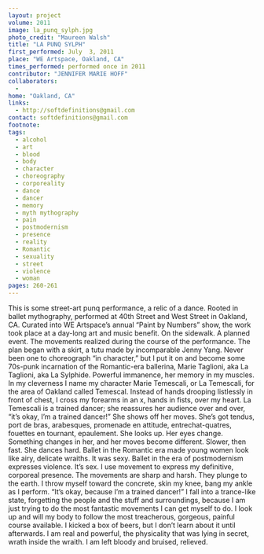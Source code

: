 ```yaml
---
layout: project
volume: 2011
image: la_punq_sylph.jpg
photo_credit: "Maureen Walsh"
title: "LA PUNQ SYLPH"
first_performed: July  3, 2011
place: "WE Artspace, Oakland, CA"
times_performed: performed once in 2011
contributor: "JENNIFER MARIE HOFF"
collaborators: 
  - 
home: "Oakland, CA"
links: 
  - http://softdefinitions@gmail.com
contact: softdefinitions@gmail.com
footnote: 
tags: 
  - alcohol
  - art
  - blood
  - body
  - character
  - choreography
  - corporeality
  - dance
  - dancer
  - memory
  - myth mythography
  - pain
  - postmodernism
  - presence
  - reality
  - Romantic
  - sexuality
  - street
  - violence
  - woman
pages: 260-261
---
```


This is some street-art punq performance, a relic of a dance. Rooted in ballet mythography, performed at 40th Street and West Street in Oakland, CA. Curated into WE Artspace’s annual “Paint by Numbers” show, the work took place at a day-long art and music benefit. On the sidewalk. A planned event. The movements realized during the course of the performance. The plan began with a skirt, a tutu made by incomparable Jenny Yang. Never been one to choreograph “in character,” but I put it on and become some 70s-punk incarnation of the Romantic-era ballerina, Marie Taglioni, aka La Taglioni, aka La Sylphide. Powerful immanence, her memory in my muscles. In my cleverness I name my character Marie Temescali, or La Temescali, for the area of Oakland called Temescal. Instead of hands drooping listlessly in front of chest, I cross my forearms in an x, hands in fists, over my heart. La Temescali is a trained dancer; she reassures her audience over and over, “it’s okay, I’m a trained  dancer!” She shows off her moves. She’s got tendus, port de bras, arabesques, promenade en attitude, entrechat-quatres, fouettes en tournant, epaulement. She looks up. Her eyes change. Something changes in her, and her moves become different. Slower, then fast. She dances hard. Ballet in the Romantic era made young women look like airy, delicate wraiths. It was sexy. Ballet in the era of postmodernism expresses violence. It’s sex. I use movement to express my definitive, corporeal presence. The movements are sharp and harsh. They plunge to the earth. I throw myself toward the concrete, skin my knee, bang my ankle as I perform. “It’s okay, because I’m a trained dancer!” I fall into a trance-like state, forgetting the people and the stuff and surroundings, because I am just trying to do the most fantastic movements I can get myself to do. I look up and will my body to follow the most treacherous, gorgeous, painful course available. I kicked a box of beers, but I don’t learn about it until afterwards. I am real and powerful, the physicality that was lying in secret, wrath inside the wraith. I am left bloody and bruised, relieved.
